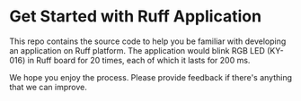 # Get Started with Ruff Application

This repo contains the source code to help you be familiar with developing an application on Ruff platform. The application would blink RGB LED (KY-016) in Ruff board for 20 times, each of which it lasts for 200 ms.

We hope you enjoy the process. Please provide feedback if there's anything that we can improve.

